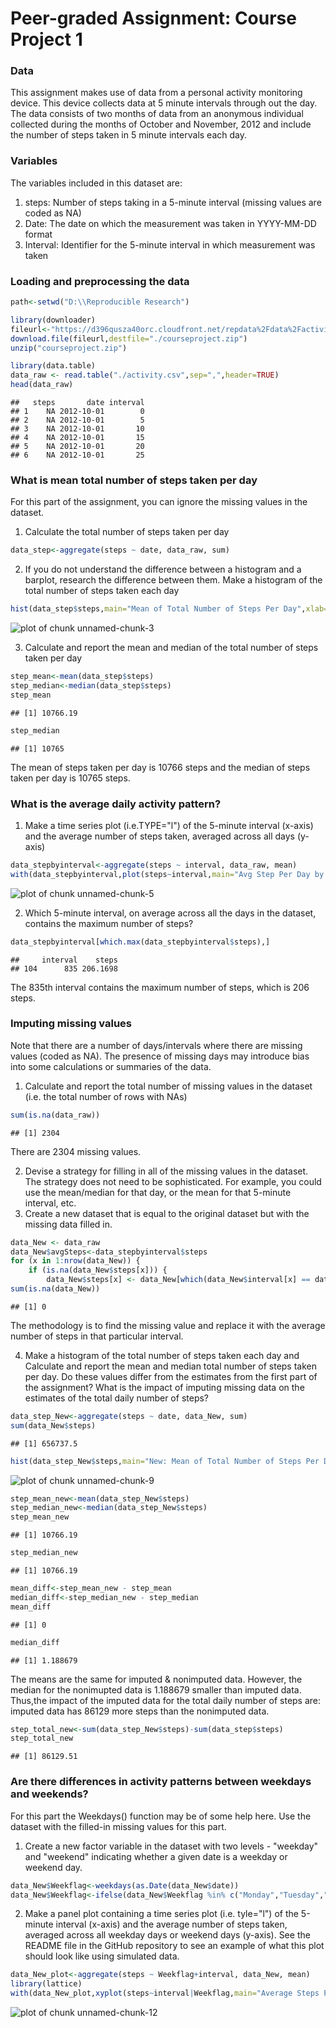 
# Peer-graded Assignment: Course Project 1



### Data
This assignment makes use of data from a personal activity monitoring device. This device collects data at 5 minute intervals through out the day. The data consists of two months of data from an anonymous individual collected during the months of October and November, 2012 and include the number of steps taken in 5 minute intervals each day.

### Variables
The variables included in this dataset are:

1. steps: Number of steps taking in a 5-minute interval (missing values are coded as NA)
2. Date: The date on which the measurement was taken in YYYY-MM-DD format
3. Interval: Identifier for the 5-minute interval in which measurement was taken

### Loading and preprocessing the data

```r
path<-setwd("D:\\Reproducible Research")

library(downloader)
fileurl<-"https://d396qusza40orc.cloudfront.net/repdata%2Fdata%2Factivity.zip"
download.file(fileurl,destfile="./courseproject.zip")
unzip("courseproject.zip")

library(data.table)
data_raw <- read.table("./activity.csv",sep=",",header=TRUE)
head(data_raw)
```

```
##   steps       date interval
## 1    NA 2012-10-01        0
## 2    NA 2012-10-01        5
## 3    NA 2012-10-01       10
## 4    NA 2012-10-01       15
## 5    NA 2012-10-01       20
## 6    NA 2012-10-01       25
```

### What is mean total number of steps taken per day
For this part of the assignment, you can ignore the missing values in the dataset.

1. Calculate the total number of steps taken per day

```r
data_step<-aggregate(steps ~ date, data_raw, sum)
```

2. If you do not understand the difference between a histogram and a barplot, research the difference between them. Make a histogram of the total number of steps taken each day

```r
hist(data_step$steps,main="Mean of Total Number of Steps Per Day",xlab="steps")
```

![plot of chunk unnamed-chunk-3](figure/unnamed-chunk-3-1.png)

3. Calculate and report the mean and median of the total number of steps taken per day

```r
step_mean<-mean(data_step$steps)
step_median<-median(data_step$steps)
step_mean
```

```
## [1] 10766.19
```

```r
step_median
```

```
## [1] 10765
```
The mean of steps taken per day is 10766 steps and the median of steps taken per day is 10765 steps.

### What is the average daily activity pattern?
1. Make a time series plot (i.e.TYPE="l") of the 5-minute interval (x-axis) and the average number of steps taken, averaged across all days (y-axis)

```r
data_stepbyinterval<-aggregate(steps ~ interval, data_raw, mean)
with(data_stepbyinterval,plot(steps~interval,main="Avg Step Per Day by Interval",type="l"),width=480,height=480)
```

![plot of chunk unnamed-chunk-5](figure/unnamed-chunk-5-1.png)

2. Which 5-minute interval, on average across all the days in the dataset, contains the maximum number of steps?

```r
data_stepbyinterval[which.max(data_stepbyinterval$steps),]
```

```
##     interval    steps
## 104      835 206.1698
```
The 835th interval contains the maximum number of steps, which is 206 steps.

### Imputing missing values
Note that there are a number of days/intervals where there are missing values (coded as NA). The presence of missing days may introduce bias into some calculations or summaries of the data.

1. Calculate and report the total number of missing values in the dataset (i.e. the total number of rows with NAs)

```r
sum(is.na(data_raw))
```

```
## [1] 2304
```
There are 2304 missing values.

2. Devise a strategy for filling in all of the missing values in the dataset. The strategy does not need to be sophisticated. For example, you could use the mean/median for that day, or the mean for that 5-minute interval, etc.
3. Create a new dataset that is equal to the original dataset but with the missing data filled in.

```r
data_New <- data_raw 
data_New$avgSteps<-data_stepbyinterval$steps
for (x in 1:nrow(data_New)) {
    if (is.na(data_New$steps[x])) {
        data_New$steps[x] <- data_New[which(data_New$interval[x] == data_stepbyinterval$interval), ]$avgSteps}}
sum(is.na(data_New))
```

```
## [1] 0
```
The methodology is to find the missing value and replace it with the average number of steps in that particular interval.

4. Make a histogram of the total number of steps taken each day and Calculate and report the mean and median total number of steps taken per day. Do these values differ from the estimates from the first part of the assignment?     What is the impact of imputing missing data on the estimates of the total daily number of steps?

```r
data_step_New<-aggregate(steps ~ date, data_New, sum)
sum(data_New$steps)
```

```
## [1] 656737.5
```

```r
hist(data_step_New$steps,main="New: Mean of Total Number of Steps Per Day",xlab="steps")
```

![plot of chunk unnamed-chunk-9](figure/unnamed-chunk-9-1.png)

```r
step_mean_new<-mean(data_step_New$steps)
step_median_new<-median(data_step_New$steps)
step_mean_new
```

```
## [1] 10766.19
```

```r
step_median_new
```

```
## [1] 10766.19
```

```r
mean_diff<-step_mean_new - step_mean
median_diff<-step_median_new - step_median
mean_diff
```

```
## [1] 0
```

```r
median_diff
```

```
## [1] 1.188679
```
The means are the same for imputed & nonimputed data. However, the median for the nonimupted data is 1.188679 smaller than imputed data.
Thus,the impact of the imputed data for the total daily number of steps are: imputed data has 86129 more steps than the nonimputed data.

```r
step_total_new<-sum(data_step_New$steps)-sum(data_step$steps)
step_total_new
```

```
## [1] 86129.51
```

### Are there differences in activity patterns between weekdays and weekends?

For this part the Weekdays() function may be of some help here. Use the dataset with the filled-in missing values for this part.

1. Create a new factor variable in the dataset with two levels - "weekday" and "weekend" indicating whether a given date is a weekday or weekend day.

```r
data_New$Weekflag<-weekdays(as.Date(data_New$date))
data_New$Weekflag<-ifelse(data_New$Weekflag %in% c("Monday","Tuesday","Wednesday","Thursday","Friday"),"Weekday","Weekend")
```

2. Make a panel plot containing a time series plot (i.e. tyle="l") of the 5-minute interval (x-axis) and the average number of steps taken, averaged across all weekday days or weekend days (y-axis). See the README file in the GitHub repository to see an example of what this plot should look like using simulated data.

```r
data_New_plot<-aggregate(steps ~ Weekflag+interval, data_New, mean)
library(lattice)
with(data_New_plot,xyplot(steps~interval|Weekflag,main="Average Steps Per Day by Interval",type="l",xlab="Interval",ylab="Steps",layout=c(1,2)),width=480,height=480)
```

![plot of chunk unnamed-chunk-12](figure/unnamed-chunk-12-1.png)
